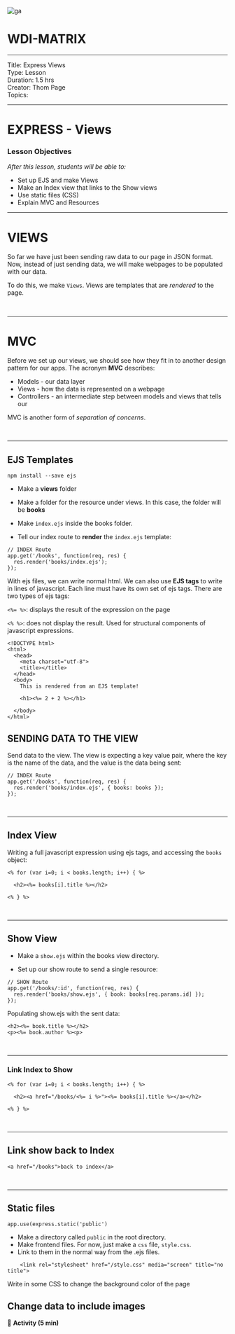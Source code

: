 ![ga](http://mobbook.generalassemb.ly/ga_cog.png)

# WDI-MATRIX

<hr>
Title: Express Views<br>
Type: Lesson<br>
Duration: 1.5 hrs<br>
Creator: Thom Page<br>
Topics: <br>
<hr>

# EXPRESS - Views

### Lesson Objectives
_After this lesson, students will be able to:_

- Set up EJS and make Views
- Make an Index view that links to the Show views
- Use static files (CSS)
- Explain MVC and Resources

<hr>

# VIEWS

So far we have just been sending raw data to our page in JSON format. Now, instead of just sending data, we will make webpages to be populated with our data. 

To do this, we make `Views`. Views are templates that are _rendered_ to the page.

<br>
<hr>

# MVC

Before we set up our views, we should see how they fit in to another design pattern for our apps. The acronym **MVC** describes:

* Models - our data layer
* Views - how the data is represented on a webpage
* Controllers - an intermediate step between models and views that tells our

MVC is another form of _separation of concerns_.

<br>
<hr>

## EJS Templates

`npm install --save ejs`

* Make a **views** folder
* Make a folder for the resource under views. In this case, the folder will be **books**

* Make `index.ejs` inside the books folder.

* Tell our index route to **render** the `index.ejs` template:

```
// INDEX Route
app.get('/books', function(req, res) {
  res.render('books/index.ejs');
});
```

With ejs files, we can write normal html. We can also use **EJS tags** to write in lines of javascript. Each line must have its own set of ejs tags. There are two types of ejs tags:

`<%= %>`: displays the result of the expression on the page

`<% %>`: does not display the result. Used for structural components of javascript expressions.

```
<!DOCTYPE html>
<html>
  <head>
    <meta charset="utf-8">
    <title></title>
  </head>
  <body>
    This is rendered from an EJS template!

    <h1><%= 2 + 2 %></h1>

  </body>
</html>
```

## SENDING DATA TO THE VIEW

Send data to the view. The view is expecting a key value pair, where the key is the name of the data, and the value is the data being sent:

```
// INDEX Route
app.get('/books', function(req, res) {
  res.render('books/index.ejs', { books: books });
});
```

<br>
<hr>

## Index View

Writing a full javascript expression using ejs tags, and accessing the `books` object:

```
<% for (var i=0; i < books.length; i++) { %>

  <h2><%= books[i].title %></h2>

<% } %>
```

<br>
<hr>

## Show View

* Make a `show.ejs` within the books view directory.

* Set up our show route to send a single resource:

```
// SHOW Route
app.get('/books/:id', function(req, res) {
  res.render('books/show.ejs', { book: books[req.params.id] });
});
```

Populating show.ejs with the sent data:

```
<h2><%= book.title %></h2>
<p><%= book.author %><p>
```

<br>
<hr>

### Link Index to Show

```
<% for (var i=0; i < books.length; i++) { %>

  <h2><a href="/books/<%= i %>"><%= books[i].title %></a></h2>

<% } %>
```

<br>
<hr>

## Link show back to Index

```
<a href="/books">back to index</a>
```

<br>
<hr>

## Static files

```
app.use(express.static('public')
```

* Make a directory called `public` in the root directory.
* Make frontend files. For now, just make a `css` file, `style.css`.
* Link to them in the normal way from the .ejs files.

```
    <link rel="stylesheet" href="/style.css" media="screen" title="no title">
```

Write in some CSS to change the background color of the page



## Change data to include images


	
&#x1F535; **Activity (5 min)**



